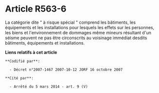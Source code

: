 # Article R563-6

La catégorie dite " à risque spécial " comprend les bâtiments, les équipements et les installations pour lesquels les effets
sur les personnes, les biens et l'environnement de dommages même mineurs résultant d'un séisme peuvent ne pas être
circonscrits au voisinage immédiat desdits bâtiments, équipements et installations.

**Liens relatifs à cet article**

	**Codifié par**:

	  - Décret n°2007-1467 2007-10-12 JORF 16 octobre 2007

	**Cité par**:

	  - Arrêté du 5 mars 2014 - art. 9 (V)
